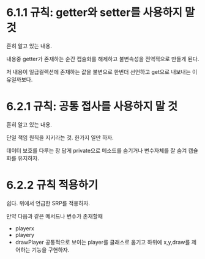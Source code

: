 # 6.1.1 규칙: getter와 setter를 사용하지 말것

흔히 알고 있는 내용.

내용중 getter가 존재하는 순간 캡슐화를 해제하고 불변속성을 전역적으로 만들게 된다.

저 내용이 일급컬렉션에 존재하는 값을 불변으로 한번더 선언하고 get으로 내보내는 이유일까보다.

# 6.2.1 규칙: 공통 접사를 사용하지 말 것

흔히 알고 있는 내용.

단일 책임 원칙을 지키라는 것. 한가지 일만 하자.

데이터 보호를 다루는 장 답게 private으로 메소드를 숨기거나 변수자체를 잘 숨겨 캡슐화를 유지하자.

# 6.2.2 규칙 적용하기

쉽다. 위에서 언급한 SRP를 적용하자.

만약 다음과 같은 메서드나 변수가 존재할때
- playerx
- playery
- drawPlayer
공통적으로 보이는 player를 클래스로 옴기고 하위에 x,y,draw를 제어하는 기능을 구현하자.